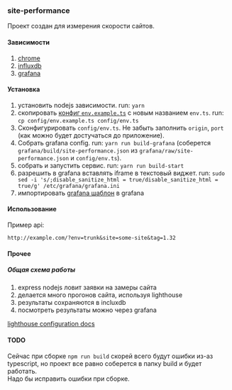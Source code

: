 ### site-performance

Проект создан для измерения скорости сайтов.

#### Зависимости
1. [chrome](scripts\install\install-chrome.sh)
2. [influxdb](scripts\install\install-influxdb.sh)
3. [grafana](scripts\install\install-grafana.sh)

#### Установка
1. установить nodejs зависимости.
run: ```yarn```
2. скопировать [конфиг ```env.example.ts```](config/env.example.ts) с новым названием ```env.ts```.
  run: ```cp config/env.example.ts config/env.ts```
3. Сконфигурировать ```config/env.ts```. Не забыть заполнить ```origin```, ```port``` (как можно будет достучаться до приложение).  
4. Собрать grafana config. run: ```yarn run build-grafana``` (соберется ```grafana/build/site-performance.json``` из ```grafana/raw/site-performance.json``` и ```config/env.ts```).
5. собрать и запустить сервис. run: ```yarn run build-start```
6. разрешить в grafana вставлять iframe в текстовый виджет. run: ```sudo sed -i 's/;disable_sanitize_html = true/disable_sanitize_html = true/g' /etc/grafana/grafana.ini```
7. импортировать [grafana шаблон](grafana\build/site-performance.json) в grafana

#### Использование

Пример api:

```http://example.com/?env=trunk&site=some-site&tag=1.32```

#### Прочее

##### Общая схема работы
1. express nodejs ловит заявки на замеры сайта
2. делается много прогонов сайта, используя lighthouse
3. результаты сохраняются в incluxdb
4. посмотреть результаты можно через grafana

[lighthouse configuration docs](https://github.com/GoogleChrome/lighthouse/blob/master/docs/configuration.md)

#### TODO
Сейчас при сборке `npm run build` скорей всего будут ошибки из-аз typescript, но проект все равно соберется в папку build и будет работать.  
Надо бы исправить ошибки при сборке.
